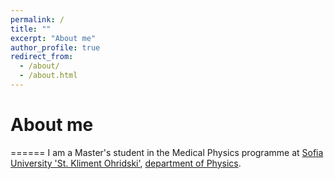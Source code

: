 ```yaml
---
permalink: /
title: ""
excerpt: "About me"
author_profile: true
redirect_from: 
  - /about/
  - /about.html
---
```


# About me
======
I am a Master's student in the Medical Physics programme at [Sofia University 'St. Kliment Ohridski'](https://www.uni-sofia.bg/index.php/eng), [department of Physics](https://www.phys.uni-sofia.bg/).
